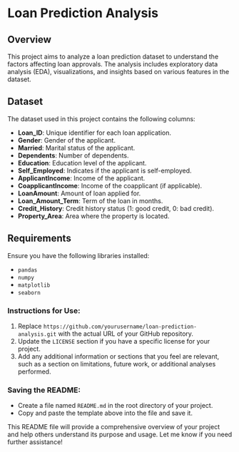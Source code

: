 # Loan Prediction Analysis

## Overview
This project aims to analyze a loan prediction dataset to understand the factors affecting loan approvals. The analysis includes exploratory data analysis (EDA), visualizations, and insights based on various features in the dataset.

## Dataset
The dataset used in this project contains the following columns:
- **Loan_ID**: Unique identifier for each loan application.
- **Gender**: Gender of the applicant.
- **Married**: Marital status of the applicant.
- **Dependents**: Number of dependents.
- **Education**: Education level of the applicant.
- **Self_Employed**: Indicates if the applicant is self-employed.
- **ApplicantIncome**: Income of the applicant.
- **CoapplicantIncome**: Income of the coapplicant (if applicable).
- **LoanAmount**: Amount of loan applied for.
- **Loan_Amount_Term**: Term of the loan in months.
- **Credit_History**: Credit history status (1: good credit, 0: bad credit).
- **Property_Area**: Area where the property is located.

## Requirements
Ensure you have the following libraries installed:
- `pandas`
- `numpy`
- `matplotlib`
- `seaborn`

### Instructions for Use:
1. Replace `https://github.com/yourusername/loan-prediction-analysis.git` with the actual URL of your GitHub repository.
2. Update the `LICENSE` section if you have a specific license for your project.
3. Add any additional information or sections that you feel are relevant, such as a section on limitations, future work, or additional analyses performed.

### Saving the README:
- Create a file named `README.md` in the root directory of your project.
- Copy and paste the template above into the file and save it.

This README file will provide a comprehensive overview of your project and help others understand its purpose and usage. Let me know if you need further assistance!


